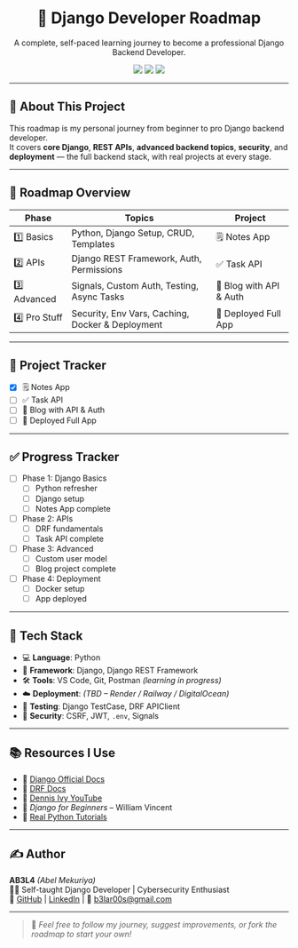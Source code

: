 <h1 align="center">🚀 Django Developer Roadmap</h1>
<p align="center">
  A complete, self-paced learning journey to become a professional Django Backend Developer.
</p>

<p align="center">
  <img src="https://img.shields.io/badge/Django-Framework-blue.svg" />
  <img src="https://img.shields.io/badge/Level-Beginner--to--Pro-success" />
  <img src="https://img.shields.io/badge/Maintained%3F-Yes-brightgreen.svg" />
</p>

---

## 📌 About This Project

This roadmap is my personal journey from beginner to pro Django backend developer.  
It covers **core Django**, **REST APIs**, **advanced backend topics**, **security**, and **deployment** — the full backend stack, with real projects at every stage.


---

## 🧠 Roadmap Overview

| Phase     | Topics                                            | Project               |
|-----------|---------------------------------------------------|------------------------|
| 1️⃣ Basics   | Python, Django Setup, CRUD, Templates             | 🗒️ Notes App            |
| 2️⃣ APIs     | Django REST Framework, Auth, Permissions          | ✅ Task API             |
| 3️⃣ Advanced | Signals, Custom Auth, Testing, Async Tasks        | 📰 Blog with API & Auth |
| 4️⃣ Pro Stuff| Security, Env Vars, Caching, Docker & Deployment | 🚀 Deployed Full App    |

---

## 📁 Project Tracker

- [x] 🗒️ Notes App
- [ ] ✅ Task API
- [ ] 📰 Blog with API & Auth 
- [ ] 🚀 Deployed Full App

---
## ✅ **Progress Tracker**

- [ ] Phase 1: Django Basics
  - [ ] Python refresher
  - [ ] Django setup
  - [ ] Notes App complete
- [ ] Phase 2: APIs
  - [ ] DRF fundamentals
  - [ ] Task API complete
- [ ] Phase 3: Advanced
  - [ ] Custom user model
  - [ ] Blog project complete
- [ ] Phase 4: Deployment
  - [ ] Docker setup
  - [ ] App deployed
---

## 🧰 Tech Stack

- 💻 **Language**: Python  
- 🔧 **Framework**: Django, Django REST Framework  
- 🛠️ **Tools**: VS Code, Git, Postman *(learning in progress)*  
- ☁️ **Deployment**: *(TBD – Render / Railway / DigitalOcean)*  
- 🧪 **Testing**: Django TestCase, DRF APIClient  
- 🔐 **Security**: CSRF, JWT, `.env`, Signals  

---

## 📚 Resources I Use

- 🔗 [Django Official Docs](https://docs.djangoproject.com/en/stable/)  
- 🔗 [DRF Docs](https://www.django-rest-framework.org/)  
- 🎥 [Dennis Ivy YouTube](https://www.youtube.com/c/DennisIvy)  
- 📘 *Django for Beginners* – William Vincent  
- 🧠 [Real Python Tutorials](https://realpython.com/tutorials/django/)  

---

## ✍️ Author

**AB3L4** *(Abel Mekuriya)*  
👨‍💻 Self-taught Django Developer | Cybersecurity Enthusiast  
🔗 [GitHub](https://github.com/Nom3o) | [LinkedIn](https://linkedin.com/in/abel-mekuriya-b405a0236) | 📧 b3lar00s@gmail.com  

---

> 💬 *Feel free to follow my journey, suggest improvements, or fork the roadmap to start your own!*
